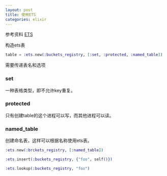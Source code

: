 ```yaml
---
layout: post
title: 使用ETS
categories: elixir
---
```


参考资料 [ETS](http://elixir-lang.org/getting-started/mix-otp/ets.html)

构造ets表

```elixir
table = :ets.new(:buckets_registry, [:set, :protected, :named_table])
```

需要传递表名和选项

### set

一种表格类型，即不允许key重复。

### protected

只有创建table的这个进程可以写，而其他进程可以读。

### named_table

创建命名表，这样可以根据名称使用ets表。

```elixir
:ets.new(:brckets_registry, [:named_table])

:ets.insert(:buckets_registry, {"foo", self()})

:ets.lookup(:buckets_registry, "foo")
```



